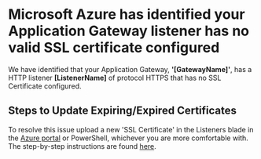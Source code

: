 <properties
pageTitle="Application Gateway SSL Certificate Validity"
description="Application Gateway SSL Certificate Validity"
infoBubbleText="Issues with your Application Gateway were detected. See details on the right."
service="microsoft.network"
resource="Application Gateway"
authors="chadmath"
ms.author="karenha"
displayOrder="1"
articleId="AppGwChecklistNoSSLCertificateFound"
diagnosticScenario="AppGwChecklistNoSSLCertificateFound"
selfHelpType="Diagnostics"
supportTopicIds=""
resourceTags="windows"
productPesIds=""
cloudEnvironments="Public, Fairfax, Mooncake"
ownershipId="CloudNet_AzureApplicationGateway"
/>
# Microsoft Azure has identified your Application Gateway listener has no valid SSL certificate configured
<!--issueDescription-->
We have identified that your Application Gateway, **'<!--$Gatewayname-->[GatewayName]<!--/$Gatewayname-->'**, has a HTTP listener **<!--$ListenerName-->[ListenerName]<!--/$ListenerName-->** of protocol HTTPS that has no SSL Certificate configured.
<!--/issueDescription-->
## **Steps to Update Expiring/Expired Certificates**
To resolve this issue upload a new 'SSL Certificate' in the Listeners blade in the [Azure portal](https://portal.azure.com) or PowerShell, whichever you are more comfortable with. The step-by-step instructions are found [here](https://docs.microsoft.com/azure/application-gateway/renew-certificates).
